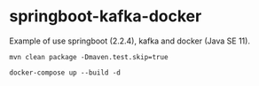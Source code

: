 # springboot-kafka-docker

Example of use springboot (2.2.4), kafka and docker (Java SE 11).

`mvn clean package -Dmaven.test.skip=true`

`docker-compose up --build -d`
